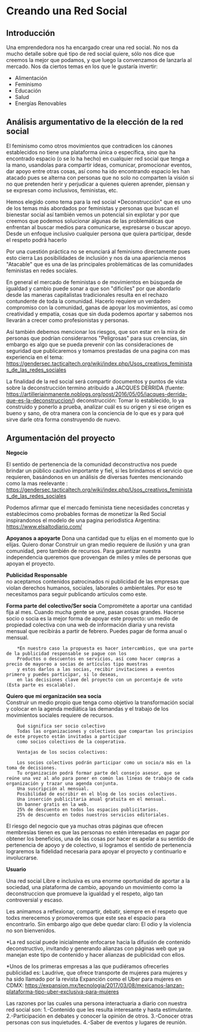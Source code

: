 # Creando una Red Social

## Introducción

Una emprendedora nos ha encargado crear una red social. No nos da mucho detalle
sobre qué tipo de red social quiere, sólo nos dice que creemos la mejor que podamos,
 y que luego la convenzamos de lanzarla al mercado.
Nos da ciertos temas en los que le gustaría invertir:

* Alimentación
* Feminismo
* Educación
* Salud
* Energías Renovables

## Análisis argumentativo de la elección de la red social

El feminismo como otros movimientos que contradicen los cánones establecidos no tiene una plataforma única o específica, sino que ha encontrado espacio (o se lo ha hecho) en cualquier red social que tenga a la mano, usandolas para compartir ideas, comunicar, promocionar eventos, dar apoyo entre otras cosas, así como ha ido encontrando espacio les han atacado pues se alterna con personas que no solo no comparten la visión si no que pretenden herir y perjudicar a quienes quieren aprender, piensan y se expresan como inclusivos, feministas, etc.

Hemos elegido como tema para la red social *Deconstrucción" que es uno de los temas más abordados por feministas y personas que buscan el bienestar social así también vemos un potencial sin explotar y por que creemos que podemos solucionar algunas de las problemáticas que enfrentan al buscar medios para comunicarse, expresarse o buscar apoyo. Desde un enfoque inclusivo cualquier persona que quiera participar, desde el respeto podrá hacerlo

Por una cuestión práctica no se enunciará al feminismo directamente pues esto cierra 
Las posibilidades de inclusión y nos da una apariencia menos "Atacable" que es una
de las principales problemáticas de las comunidades feministas en redes sociales.

En general el mercado de feministas o de movimientos en búsqueda de igualdad y cambio
puede sonar a que son "dificiles" por que abordarlo desde las maneras capitalistas tradicionales resulta en el rechazo contundente de toda la comunidad.
Hacerlo requiere un verdadero compromiso con la comunidad, ganas de apoyar los movimientos, así como creatividad y empatía, cosas que sin duda podemos aportar y sabemos nos llevarán a crecer como profesionistas y personas.

Así también debemos mencionar los riesgos, que son estar en la mira de personas que podrían considerarnos "Peligrosas" para sus creencias, sin embargo es algo que se pueda prevenir con las consideraciones de seguridad 
que publicaremos y tomamos prestadas de una pagina con mas experiencia en el tema: https://gendersec.tacticaltech.org/wiki/index.php/Usos_creativos_feministas_de_las_redes_sociales



La finalidad de la red social será compartir documentos y puntos de vista sobre la deconstrucción termino atribuido a JACQUES DERRIDA (fuente: https://artilleriainmanente.noblogs.org/post/2016/05/05/jacques-derrida-que-es-la-deconstruccion/)
deconstrucción: Tomar lo establecido, lo ya construido y ponerlo a prueba, analizar cuál es su origen  y si ese origen es bueno y sano, de otra manera con la conciencia de lo que es y para qué sirve darle otra forma construyendo de nuevo.

## Argumentación del proyecto

  **Negocio**

El sentido de pertenencia de la comunidad deconstructiva nos puede brindar un público cautivo importante y fiel, si les brindamos el servicio que requieren, basándonos en un análisis de diversas fuentes mencionando como la mas reelevante : https://gendersec.tacticaltech.org/wiki/index.php/Usos_creativos_feministas_de_las_redes_sociales

Podemos afirmar que el mercado feminista tiene necesidades concretas y establecimos como probables formas de monetizar la Red Social inspirandonos el modelo de una pagina periodistica Argentina: https://www.elsaltodiario.com/

  **Apoyanos a apoyarte** Dona una cantidad que tu elijas en el momento que lo elijas.
        Quiero donar
        Construir un gran medio requiere de ilusión y una gran comunidad, pero también de recursos. 
        Para garantizar nuestra independencia queremos que provengan de miles y miles de personas que apoyan el proyecto.

 **Publicidad Responsable**      
        no aceptamos contenidos patrocinados ni publicidad de las empresas que violan derechos humanos, sociales, laborales o ambientales.
        Por eso te necesitamos para seguir publicando artículos como este.

  **Forma parte del colectivo/Ser socia** Comprométete a aportar una cantidad fija al mes.
        Cuando mucha gente se une, pasan cosas grandes. Hacerse socio o socia es la mejor forma de apoyar este proyecto: 
        un medio de propiedad colectiva con una web de información diaria y una revista mensual que recibirás a partir 
        de febrero. Puedes pagar de forma anual o mensual.

        *En nuestro caso la propuesta es hacer intercambios, que una parte de la publicidad responsable se pague con los 
        Productos o descuentos en servicios, así como hacer compras a precio de mayoreo a socias de artículos tipo muestras
        y estos darlos a las socias, recibir invitaciones a eventos primero y puedes participar, si lo deseas,
        en las decisiones clave del proyecto con un porcentaje de voto (Esta parte es escalable).

  **Quiero que mi organización sea socia**   
        Construir un medio propio que tenga como objetivo la transformación social y colocar en la agenda mediática las demandas
        y el trabajo de los movimientos sociales requiere de recursos.

        Qué significa ser socio colectivo
        Todas las organizaciones y colectivos que compartan los principios de este proyecto están invitadas a participar
        como socios colectivos de la cooperativa.

        Ventajas de los socios colectivos:

        Los socios colectivos podrán participar como un socio/a más en la toma de decisiones.
        Tu organización podrá formar parte del consejo asesor, que se reúne una vez al año para poner en común las líneas de trabajo de cada organización y trazar una agenda conjunta.
        Una suscripción al mensual.
        Posibilidad de escribir en el blog de los socios colectivos.
        Una inserción publicitaria anual gratuita en el mensual.
        Un banner gratis en la web.
        25% de descuento en todos los espacios publicitarios.
        25% de descuento en todos nuestros servicios editoriales.

El riesgo del negocio que ya muchas otras páginas que ofrecen membresías tienen es que las personas no estén interesadas en pagar por obtener los beneficios, una de las cosas por hacer es apelar a su sentido de pertenencia de apoyo y de colectivo, si logramos el sentido
de pertenencia lograremos la fidelidad necesaria para apoyar el proyecto y continuarlo e involucrarse.
       
  **Usuario**

Una red social Libre e inclusiva es una enorme oportunidad de aportar a la sociedad, una plataforma de cambio, apoyando un movimiento como la deconstruccion que promueve la igualdad y el respeto, algo tan controversial y escaso.



Les animamos a reflexionar, compartir, debatir, siempre en el respeto que todxs merecemos y promoveremos que este sea el espacio para encontrarlo.
Sin embargo algo que debe quedar claro: El odio y la violencia no son bienvenidos. 

*La red social puede inicialmente enfocarse hacia la difusión de contenido deconstructivo, invitando y generando alianzas con páginas web que ya manejan este tipo de contenido y hacer alianzas de publicidad con ellos.

*Unos de los primeras empresas a las que pudiéramos ofrecerles publicidad es: Laudrive, que ofrece transporte de mujeres para mujeres y ha sido llamado por la revista Expanción como el Uber para mujeres en CDMX: https://expansion.mx/tecnologia/2017/03/08/mexicanos-lanzan-plataforma-tipo-uber-exclusiva-para-mujeres

Las razones por las cuales una persona interactuaria a diario con nuestra red social son:
1.-Contenido que les resulta interesante y hasta estimulante.
2.-Participación en debates y conocer la opinión de otros.
3.-Conocer otras personas con sus inquietudes.
4.-Saber de eventos y lugares de reunión.
